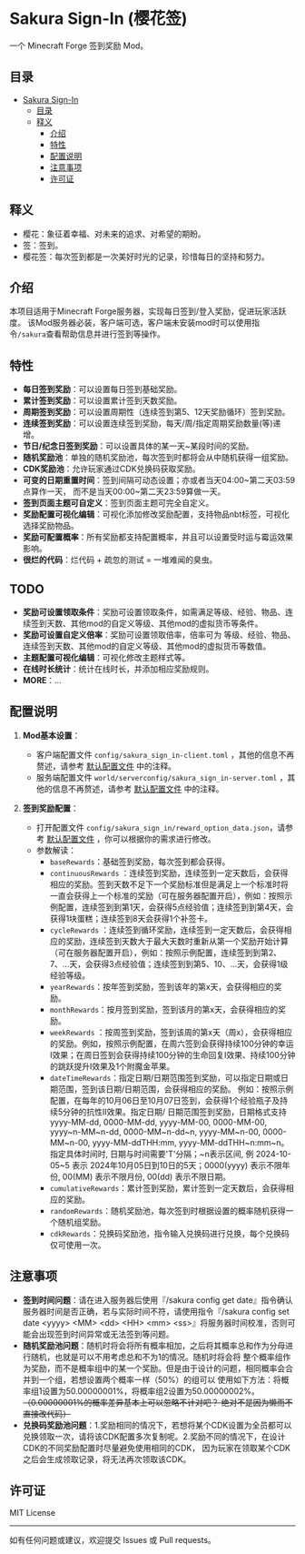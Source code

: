 # Sakura Sign-In (樱花签)

一个 Minecraft Forge 签到奖励 Mod。

## 目录

- [Sakura Sign-In](#sakura_sign_in)
    - [目录](#目录)
  - [释义](#释义)
      - [介绍](#介绍)
      - [特性](#特性)
      - [配置说明](#配置说明)
      - [注意事项](#注意事项)
      - [许可证](#许可证)

## 释义

- 樱花：象征着幸福、对未来的追求、对希望的期盼。
- 签：签到。
- 樱花签：每次签到都是一次美好时光的记录，珍惜每日的坚持和努力。

## 介绍

本项目适用于Minecraft Forge服务器，实现每日签到/登入奖励，促进玩家活跃度。
该Mod服务器必装，客户端可选，客户端未安装mod时可以使用指令`/sakura`查看帮助信息并进行签到等操作。

## 特性

- **每日签到奖励**：可以设置每日签到基础奖励。
- **累计签到奖励**：可以设置累计签到天数奖励。
- **周期签到奖励**：可以设置周期性（连续签到第5、12天奖励循环）签到奖励。
- **连续签到奖励**：可以设置连续签到奖励，每天/周/指定周期奖励数量(等)递增。
- **节日/纪念日签到奖励**：可以设置具体的某一天~某段时间的奖励。
- **随机奖励池**：单独的随机奖励池，每次签到时都将会从中随机获得一组奖励。
- **CDK奖励池**：允许玩家通过CDK兑换码获取奖励。
- **可变的日期重置时间**：签到间隔可动态设置；亦或者当天04:00~第二天03:59点算作一天， 而不是当天00:00~第二天23:59算做一天。
- **签到页面主题可自定义**：签到页面主题可完全自定义。
- **奖励配置可视化编辑**：可视化添加修改奖励配置，支持物品nbt标签，可视化选择奖励物品。
- **奖励可配置概率**：所有奖励都支持配置概率，并且可以设置受时运与霉运效果影响。
- **很烂的代码**：烂代码 + 疏忽的测试 = 一堆难闻的臭虫。

## TODO

- **奖励可设置领取条件**：奖励可设置领取条件，如需满足等级、经验、物品、连续签到天数、其他mod的自定义等级、其他mod的虚拟货币等条件。
- **奖励可设置自定义倍率**：奖励可设置领取倍率，倍率可为 等级、经验、物品、连续签到天数、其他mod的自定义等级、其他mod的虚拟货币等数值。
- **主题配置可视化编辑**：可视化修改主题样式等。
- **在线时长统计**：统计在线时长，并添加相应奖励规则。
- **MORE**：...

## 配置说明

1. **Mod基本设置**：

    - 客户端配置文件 `config/sakura_sign_in-client.toml`
      ，其他的信息不再赘述，请参考 [默认配置文件](sakura_sign_in-client.toml) 中的注释。
    - 服务端配置文件 `world/serverconfig/sakura_sign_in-server.toml`
      ，其他的信息不再赘述，请参考 [默认配置文件](sakura_sign_in-server.toml) 中的注释。

2. **签到奖励配置**：

    - 打开配置文件 `config/sakura_sign_in/reward_option_data.json`，请参考 [默认配置文件](reward_option_data.json)
      ，你可以根据你的需求进行修改。
    - 参数解读：
        - `baseRewards`：基础签到奖励，每次签到都会获得。
        - `continuousRewards`
          ：连续签到奖励，连续签到一定天数后，会获得相应的奖励。签到天数不足下一个奖励标准但是满足上一个标准时将一直会获得上一个标准的奖励（可在服务器配置开启），例如：按照示例配置，连续签到到第1天，会获得5点经验值；连续签到到第4天，会获得1块蛋糕；连续签到8天会获得1个补签卡。
        - `cycleRewards`
          ：连续签到循环奖励，连续签到一定天数后，会获得相应的奖励，连续签到天数大于最大天数时重新从第一个奖励开始计算（可在服务器配置开启），例如：按照示例配置，连续签到到第2、7、...天，会获得3点经验值；连续签到到第5、10、...天，会获得1级经验等级。
        - `yearRewards`：按年签到奖励，签到该年的第x天，会获得相应的奖励。
        - `monthRewards`：按月签到奖励，签到该月的第x天，会获得相应的奖励。
        - `weekRewards`
          ：按周签到奖励，签到该周的第x天（周x），会获得相应的奖励。例如，按照示例配置，在周六签到会获得持续100分钟的幸运Ⅰ效果；在周日签到会获得持续100分钟的生命回复Ⅰ效果、持续100分钟的跳跃提升Ⅰ效果及1个附魔金苹果。
        - `dateTimeRewards`：指定日期/日期范围签到奖励，可以指定日期或日期范围，签到该日期/日期范围，会获得相应的奖励。
          例如：按照示例配置，在每年的10月06日至10月07日签到，会获得1个经验瓶子及持续5分钟的抗性Ⅱ效果。指定日期/
          日期范围签到奖励，日期格式支持 yyyy-MM-dd, 0000-MM-dd, yyyy-MM-00, 0000-MM-00, yyyy\~n-MM\~n-dd,
          0000-MM\~n-dd\~n,
          yyyy-MM\~n-00, 0000-MM\~n-00, yyyy-MM-ddTHH:mm, yyyy-MM-ddTHH\~n:mm\~n。
          指定具体时间时, 日期与时间需要'T'分隔；\~n表示区间, 例 2024-10-05\~5 表示 2024年10月05日到10日的5天；0000(yyyy)
          表示不限年份, 00(MM) 表示不限月份, 00(dd) 表示不限日期。
      - `cumulativeRewards`：累计签到奖励，累计签到一定天数后，会获得相应的奖励。
      - `randomRewards`：随机奖励池，每次签到时根据设置的概率随机获得一个随机组奖励。
      - `cdkRewards`：兑换码奖励池，指令输入兑换码进行兑换，每个兑换码仅可使用一次。

## 注意事项

- **签到时间问题**：请在进入服务器后使用『/sakura config get date』指令确认服务器时间是否正确，若与实际时间不符，请使用指令『/sakura
  config set date \<yyyy> \<MM> \<dd> \<HH> \<mm> \<ss>』将服务器时间校准，否则可能会出现签到时间异常或无法签到等问题。
- **随机奖励池问题**：随机时将会将所有概率相加，之后将其概率总和作为分母进行随机，也就是可以不用考虑总和不为1的情况。随机时将会将
  整个概率组作为奖励，而不是概率组中的某一个奖励。但是由于设计的问题，相同概率会合并到一个组，若想设置两个概率一样（50%）的组可以
  使用如下方法：将概率组1设置为50.00000001%，将概率组2设置为50.00000002%。<del>（0.00000001%的概率差异基本上可以忽略不计对吧？
  绝对不是因为懒而不直接改代码）</del>
- **兑换码奖励池问题**：1.奖励相同的情况下，若想将某个CDK设置为全员都可以兑换领取一次，请将该CDK配置多次复制呢。2.奖励不同的情况下，在设计CDK的不同奖励配置时尽量避免使用相同的CDK，
  因为玩家在领取某个CDK之后会生成领取记录，将无法再次领取该CDK。

## 许可证

MIT License

---

如有任何问题或建议，欢迎提交 Issues 或 Pull requests。
